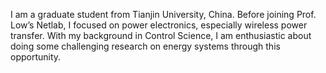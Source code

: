 I am a graduate student from Tianjin University, China. Before joining Prof. Low’s Netlab, I focused on power electronics, especially wireless power transfer. With my background in Control Science, I am enthusiastic about doing some challenging research on energy systems through this opportunity.